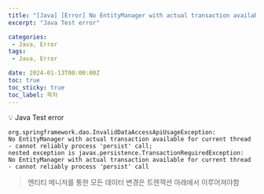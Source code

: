 ```yaml
---
title: "[Java] [Error] No EntityManager with actual transaction available for current thread"
excerpt: "Java Test error"

categories:
 - Java, Error
tags:
 - Java, Error

date: 2024-01-13T00:00:00Z
toc: true
toc_sticky: true
toc_label: 목차
---
```

<aside>
💡 Java Test error
</aside>

```
org.springframework.dao.InvalidDataAccessApiUsageException:
No EntityManager with actual transaction available for current thread
- cannot reliably process 'persist' call;
nested exception is javax.persistence.TransactionRequiredException:
No EntityManager with actual transaction available for current thread
- cannot reliably process 'persist' call

```


> 엔티티 메니저를 통한 모든 데이터 변경은 트렌잭션 아래에서 이루어져야함
